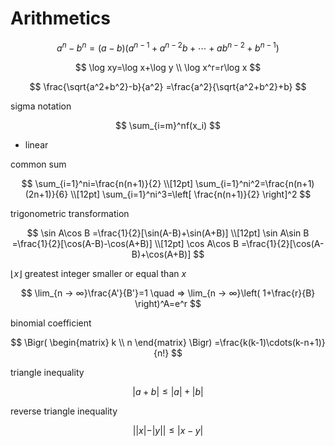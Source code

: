 <!-- toc -->
# Arithmetics

$$
a^n-b^n=(a-b)(a^{n-1}+a^{n-2}b+\cdots+ab^{n-2}+b^{n-1})
$$

$$
\log xy=\log x+\log y
\\
\log x^r=r\log x
$$

$$
\frac{\sqrt{a^2+b^2}-b}{a^2}
=\frac{a^2}{\sqrt{a^2+b^2}+b}
$$

sigma notation

$$
\sum_{i=m}^nf(x_i)
$$

- linear

common sum

$$
\sum_{i=1}^ni=\frac{n(n+1)}{2}
\\[12pt]
\sum_{i=1}^ni^2=\frac{n(n+1)(2n+1)}{6}
\\[12pt]
\sum_{i=1}^ni^3=\left[
    \frac{n(n+1)}{2}
\right]^2
$$

trigonometric transformation

$$
\sin A\cos B
=\frac{1}{2}[\sin(A-B)+\sin(A+B)]
\\[12pt]
\sin A\sin B
=\frac{1}{2}[\cos(A-B)-\cos(A+B)]
\\[12pt]
\cos A\cos B
=\frac{1}{2}[\cos(A-B)+\cos(A+B)]
$$

$\lfloor x\rfloor$ greatest integer smaller or equal than $x$

$$
\lim_{n → ∞}\frac{A'}{B'}=1
\quad ⇒
\lim_{n → ∞}\left(
    1+\frac{r}{B}
\right)^A=e^r
$$

binomial coefficient

$$
\Bigr(
    \begin{matrix}
        k \\ n
    \end{matrix}
\Bigr)
=\frac{k(k-1)\cdots(k-n+1)}{n!}
$$

triangle inequality

$$
|a+b|≤|a|+|b|
$$

reverse triangle inequality

$$
||x|-|y||≤|x-y|
$$
